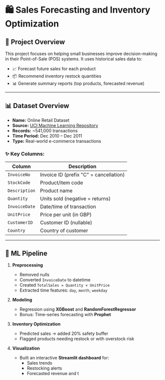 # 🛍️ Sales Forecasting and Inventory Optimization

## 📌 Project Overview

This project focuses on helping small businesses improve decision-making in their Point-of-Sale (POS) systems. It uses historical sales data to:
- 📈 Forecast future sales for each product
- 📦 Recommend inventory restock quantities
- 📊 Generate summary reports (top products, forecasted revenue)

---

## 📊 Dataset Overview

- **Name:** Online Retail Dataset  
- **Source:** [UCI Machine Learning Repository](https://archive.ics.uci.edu/dataset/352/online%2Bretail)  
- **Records:** ~541,000 transactions  
- **Time Period:** Dec 2010 – Dec 2011  
- **Type:** Real-world e-commerce transactions

### ✨ Key Columns:
| Column        | Description |
|---------------|-------------|
| `InvoiceNo`   | Invoice ID (prefix "C" = cancellation) |
| `StockCode`   | Product/item code |
| `Description` | Product name |
| `Quantity`    | Units sold (negative = returns) |
| `InvoiceDate` | Date/time of transaction |
| `UnitPrice`   | Price per unit (in GBP) |
| `CustomerID`  | Customer ID (nullable) |
| `Country`     | Country of customer |

---

## 🧠 ML Pipeline

1. **Preprocessing**
   - Removed nulls
   - Converted `InvoiceDate` to datetime
   - Created `TotalSales = Quantity × UnitPrice`
   - Extracted time features: `day`, `month`, `weekday`

2. **Modeling**
   - Regression using **XGBoost** and **RandomForestRegressor**
   - Bonus: Time-series forecasting with **Prophet**

3. **Inventory Optimization**
   - Predicted sales → added 20% safety buffer
   - Flagged products needing restock or with overstock risk

4. **Visualization**
   - Built an interactive **Streamlit dashboard** for:
     - Sales trends
     - Restocking alerts
     - Forecasted revenue and t
